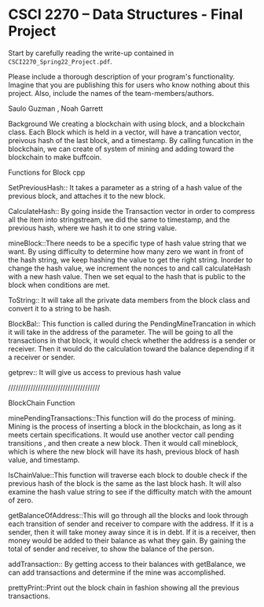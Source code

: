 # CSCI 2270 – Data Structures - Final Project 

Start by carefully reading the write-up contained in `CSCI2270_Spring22_Project.pdf`.

Please include a thorough description of your program's functionality. Imagine that you are publishing this for users who know nothing about this project. Also, include the names of the team-members/authors.

Saulo Guzman , Noah Garrett

Background
We creating a blockchain with using block, and a blockchain class. Each Block which is held in a vector, will have a trancation vector, preivous hash of the last block, and a timestamp. By calling funcation in the blockchain, we can create of system of mining and adding toward the blockchain to make buffcoin.
 
 
Functions for Block cpp
 
SetPreviousHash:: It takes a parameter as a string of a hash value of the previous block, and attaches it to the new block.
 
CalculateHash:: By going inside the Transaction vector in order to compress all the item into stringstream, we did the same to timestamp, and the previous hash, where we hash it to one string value.
 
mineBlock::There needs to be a specific type of hash value string that we want. By using difficulty to determine how many zero we want in front of the hash string, we keep hashing the value to get the right string. Inorder to change the hash value, we increment the nonces to and call calculateHash with a new hash value. Then we set equal to the hash that is public to the block when conditions are met.
 
ToString:: It will take all the private data members from the block class and convert it to a string to be hash.
 
BlockBal:: This function is called during the PendingMineTrancation in which it will take in the address of the parameter. The will be going to all the transactions in that block, it would check whether the address is a sender or receiver. Then it would do the calculation toward the balance depending if it a receiver or sender.
 
getprev:: It will give us access to previous hash value
 
/////////////////////////////////////
 
BlockChain Function 
 
minePendingTransactions::This function will do the process of mining. Mining is the process of inserting a block in the blockchain, as long as it meets certain specifications. It would use another vector call pending transitions , and then create a new block. Then it would call mineblock, which is where the new block will have its hash, previous block of hash value, and timestamp.
 
IsChainValue::This function will traverse each block to double check if the previous hash of the block is the same as the last block hash. It will also examine the hash value string to see if the difficulty match with the amount of zero.
 
getBalanceOfAddress::This will go through all the blocks and look through each transition of sender and receiver to compare with the address. If it is a sender, then it will take money away since it is in debt. If it is a receiver, then money would be added to their balance as what they gain. By gaining the total of sender and receiver, to show the balance of the person.
 
addTransaction:: By getting access to their balances with getBalance, we can add transactions and determine if the mine was accomplished.
 
prettyPrint::Print out the block chain in fashion showing all the previous transactions.





